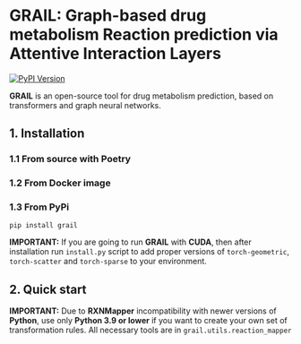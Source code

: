 # GRAIL: Graph-based drug metabolism Reaction prediction via Attentive Interaction Layers
[![PyPI Version][pypi-image]][pypi-url]

**GRAIL** is an open-source tool for drug metabolism 
prediction, based on transformers and graph neural 
networks. 

## 1. Installation
### 1.1 From source with **Poetry**
### 1.2 From **Docker** image
### 1.3 From **PyPi**
`pip install grail`

**IMPORTANT:** If you are going to run **GRAIL** with **CUDA**,
then after installation run `install.py` script to add 
proper versions of `torch-geometric`, `torch-scatter`
and `torch-sparse` to your environment.

## 2. Quick start

**IMPORTANT:** Due to **RXNMapper** incompatibility with newer
versions of **Python**, use only **Python 3.9 or lower** if you want
to create your own set of transformation rules. All necessary
tools are in `grail.utils.reaction_mapper`

[pypi-image]: https://badge.fury.io/py/torch-geometric.svg
[pypi-url]: https://pypi.python.org/pypi/torch-geometric

